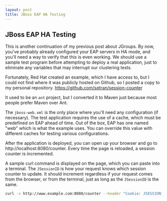 ```yaml
---
layout: post
title: JBoss EAP HA Testing
---
```


## JBoss EAP HA Testing

This is another continuation of my previous post about JGroups.  By now, you've probably already configured your EAP servers in HA mode, and you'll need a way to verify that this is even working.  We should use a sample test program before attempting to deploy a real application, just to eliminate any variables that may interrupt our clustering tests.

Fortunately, Red Hat created an example, which I have access to, but I could not find where it was publicly hosted on Github, so I posted a copy to my personal repository.  https://github.com/sqtran/session-counter

It used to be an `ant` project, but I converted it to Maven just because most people prefer Maven over Ant.

The `jboss-web.xml` is the only place where you'll need any configuration (if necessary).  The test application requires the use of a cache, which must be predefined on EAP ahead of time.  Out of the box, EAP has one named "web" which is what the example uses.  You can override this value with different caches for testing various configurations.

After the application is deployed, you can open up your browser and go to http://localhost:8080/counter.  Every time the page is reloaded, a session counter is incremented.

A sample curl command is displayed on the page, which you can paste into a terminal.  The `JSessionID` is how your request knows which session counter to update.  It should increment regardless if your request comes from the browser, or from the terminal, just as long as the `JSessionID` is the same.

```bash
curl -v http://www.example.com:8080/counter --header "Cookie: JSESSIONID=ueRgXKhBFRjRubmyzF5z2LjZZIdJzi_nG2zUA-2y"```
